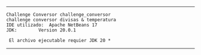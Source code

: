 -------------------------------------------------------------------------------------------------------------

	Challenge Conversor challenge_conversor
	challenge conversor divisas & temperatura
 	IDE utilizado:	Apache NetBeans 17
	JDK:		Version 20.0.1

	 El archivo ejecutable requier JDK 20 * 


-------------------------------------------------------------------------------------------------------------



